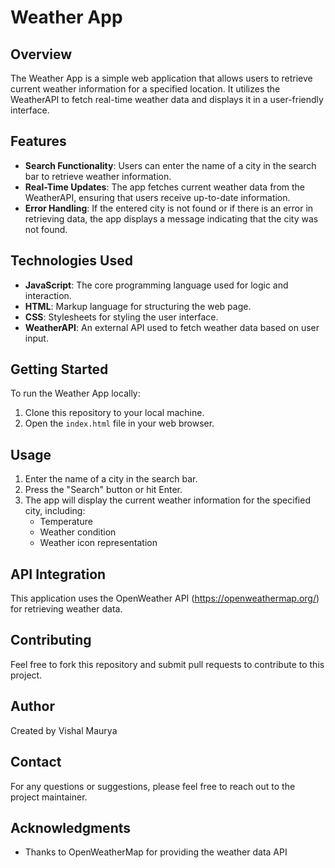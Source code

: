 # Weather App

## Overview
The Weather App is a simple web application that allows users to retrieve current weather information for a specified location. It utilizes the WeatherAPI to fetch real-time weather data and displays it in a user-friendly interface.

## Features
- **Search Functionality**: Users can enter the name of a city in the search bar to retrieve weather information.
- **Real-Time Updates**: The app fetches current weather data from the WeatherAPI, ensuring that users receive up-to-date information.
- **Error Handling**: If the entered city is not found or if there is an error in retrieving data, the app displays a message indicating that the city was not found.

## Technologies Used
- **JavaScript**: The core programming language used for logic and interaction.
- **HTML**: Markup language for structuring the web page.
- **CSS**: Stylesheets for styling the user interface.
- **WeatherAPI**: An external API used to fetch weather data based on user input.

## Getting Started
To run the Weather App locally:
1. Clone this repository to your local machine.
2. Open the `index.html` file in your web browser.

## Usage
1. Enter the name of a city in the search bar.
2. Press the "Search" button or hit Enter.
3. The app will display the current weather information for the specified city, including:
   - Temperature
   - Weather condition
   - Weather icon representation

## API Integration
This application uses the OpenWeather API (https://openweathermap.org/) for retrieving weather data. 

## Contributing
Feel free to fork this repository and submit pull requests to contribute to this project.

## Author
Created by Vishal Maurya

## Contact
For any questions or suggestions, please feel free to reach out to the project maintainer.

## Acknowledgments
- Thanks to OpenWeatherMap for providing the weather data API
